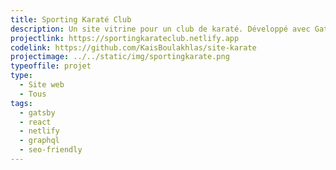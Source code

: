 ```yaml
---
title: Sporting Karaté Club
description: Un site vitrine pour un club de karaté. Développé avec Gatsby JS.
projectlink: https://sportingkarateclub.netlify.app
codelink: https://github.com/KaisBoulakhlas/site-karate
projectimage: ../../static/img/sportingkarate.png
typeoffile: projet
type:
  - Site web
  - Tous
tags:
  - gatsby
  - react
  - netlify
  - graphql
  - seo-friendly
---
```

